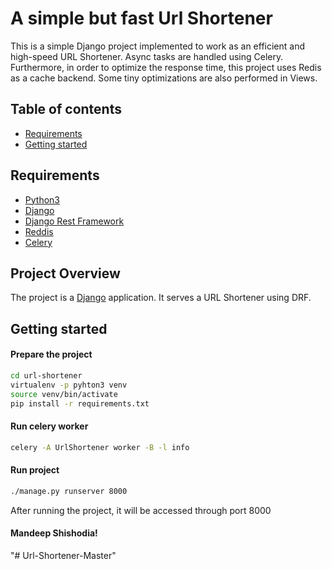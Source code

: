 # A simple but fast Url Shortener
This is a simple Django project implemented to work as an efficient and high-speed URL Shortener. 
Async tasks are handled using Celery. Furthermore, in order to optimize the response time, this project uses Redis as a cache backend. Some tiny optimizations are also performed in Views.

## Table of contents

- [Requirements](#requirements)
- [Getting started](#getting-started)

## Requirements

* [Python3](https://www.python.org/)
* [Django](https://www.djangoproject.com/)
* [Django Rest Framework](https://www.django-rest-framework.org/)
* [Reddis](https://redis.io/)
* [Celery](http://www.celeryproject.org/)

## Project Overview

The project is a [Django](https://www.djangoproject.com/start/) application. It serves a URL Shortener using DRF. 

## Getting started


#### Prepare the project
```bash
cd url-shortener
virtualenv -p pyhton3 venv
source venv/bin/activate
pip install -r requirements.txt
```

#### Run celery worker

```bash
celery -A UrlShortener worker -B -l info
```

#### Run project

```bash
./manage.py runserver 8000
```

After running the project, it will be accessed through port 8000

#### Mandeep Shishodia!

"# Url-Shortener-Master" 
